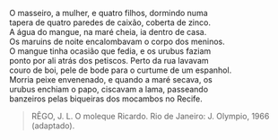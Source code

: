 O masseiro, a mulher, e quatro filhos, dormindo numa\
tapera de quatro paredes de caixão, coberta de zinco.\
A água do mangue, na maré cheia, ia dentro de casa.\
Os maruins de noite encalombavam o corpo dos meninos.\
O mangue tinha ocasião que fedia, e os urubus faziam\
ponto por ali atrás dos petiscos. Perto da rua lavavam\
couro de boi, pele de bode para o curtume de um espanhol.\
Morria peixe envenenado, e quando a maré secava, os\
urubus enchiam o papo, ciscavam a lama, passeando\
banzeiros pelas biqueiras dos mocambos no Recife.

> RÊGO, J. L. O moleque Ricardo. Rio de Janeiro: J. Olympio, 1966 (adaptado).
